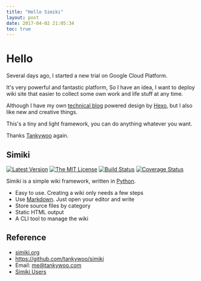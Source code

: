 ```yaml
---
title: "Hello Simiki"
layout: post
date: 2017-04-02 21:05:34
toc: true
---
```


# Hello #

Several days ago, I started a new trial on Google Cloud Platform.

It's very powerful and fantastic platform, So I have an idea, I want to deploy wiki site that easier to collect some own work and life stuff at any time. 

Although I have my own [technical blog](https://io.itabas.com) powered design by [Hexo](https://hexo.io), but I also like new and creative things. 

This's a tiny and light framework, you can do anything whatever you want.

Thanks [Tankywoo](tankywoo.com) again.

## Simiki ##

[![Latest Version](http://img.shields.io/pypi/v/simiki.svg)](https://pypi.python.org/pypi/simiki)
[![The MIT License](http://img.shields.io/badge/license-MIT-yellow.svg)](https://github.com/tankywoo/simiki/blob/master/LICENSE)
[![Build Status](https://travis-ci.org/tankywoo/simiki.svg)](https://travis-ci.org/tankywoo/simiki)
[![Coverage Status](https://img.shields.io/coveralls/tankywoo/simiki.svg)](https://coveralls.io/r/tankywoo/simiki)

Simiki is a simple wiki framework, written in [Python](https://www.python.org/).

* Easy to use. Creating a wiki only needs a few steps
* Use [Markdown](http://daringfireball.net/projects/markdown/). Just open your editor and write
* Store source files by category
* Static HTML output
* A CLI tool to manage the wiki

## Reference ##

* [simiki.org](http://simiki.org)
* <https://github.com/tankywoo/simiki>
* Email: <me@tankywoo.com>
* [Simiki Users](https://github.com/tankywoo/simiki/wiki/Simiki-Users)